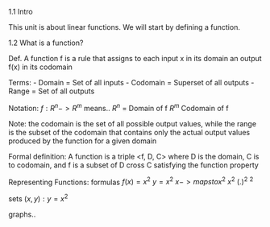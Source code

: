 1.1 Intro

This unit is about linear functions. We will start by defining a function.

1.2 What is a function?

Def. A function f is a rule that assigns to each input x in its domain an output f(x) in its codomain

Terms:
    - Domain = Set of all inputs
    - Codomain = Superset of all outputs
    - Range = Set of all outputs

Notation:
$f:R^n -> R^m$ means..
$R^n$ = Domain of f
$R^m$ Codomain of f

Note: the codomain is the set of all possible output values, while the range is the subset of the codomain that contains only the actual output values produced by the function for a given domain

Formal definition: A function is a triple <f, D, C> where D is the domain, C is to codomain, and f is a subset of D cross C satisfying the function property

Representing Functions:
formulas
$f(x) = x^2$
$y = x^2$
$x -> maps to x^2$
$x^2$
$(.)^2$
$^2$

sets
${(x,y): y = x^2}$

graphs..